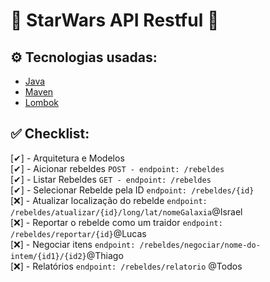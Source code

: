 # 🌌 StarWars API Restful 🚀

## ⚙️ Tecnologias usadas:

- [Java](https://www.java.com/)
- [Maven](https://maven.apache.org/)
- [Lombok](https://projectlombok.org/)

## ✅ Checklist:
[✔] - Arquitetura e Modelos<br>
[✔] - Aicionar rebeldes `POST - endpoint: /rebeldes`<br>
[✔] - Listar Rebeldes  `GET - endpoint: /rebeldes`<br>
[✔] - Selecionar Rebelde pela ID `endpoint: /rebeldes/{id}`<br>
[❌] - Atualizar localização do rebelde `endpoint: /rebeldes/atualizar/{id}/long/lat/nomeGalaxia`@Israel <br> 
[❌] - Reportar o rebelde como um traidor `endpoint: /rebeldes/reportar/{id}`@Lucas <br> 
[❌] - Negociar itens `endpoint: /rebeldes/negociar/nome-do-intem/{id1}/{id2}`@Thiago <br>
[❌] - Relatórios `endpoint: /rebeldes/relatorio` @Todos

